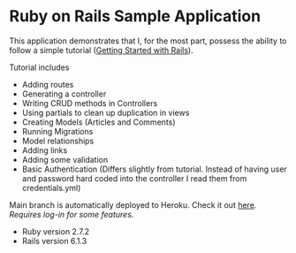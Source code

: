 # Ruby on Rails Sample Application

This application demonstrates that I, for the most part, possess the ability to follow a simple tutorial ([Getting Started with Rails](https://guides.rubyonrails.org/v5.0/getting_started.html)).

Tutorial includes
* Adding routes
* Generating a controller
* Writing CRUD methods in Controllers
* Using partials to clean up duplication in views
* Creating Models (Articles and Comments)
* Running Migrations
* Model relationships
* Adding links
* Adding some validation
* Basic Authentication (Differs slightly from tutorial. Instead of having user and password hard coded into the controller I read them from credentials.yml)

Main branch is automatically deployed to Heroku. Check it out [here](https://young-hollows-77189.herokuapp.com/). *Requires log-in for some features.*

* Ruby version 2.7.2
* Rails version 6.1.3
